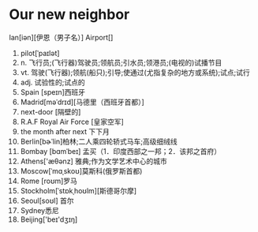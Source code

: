 Our new neighbor
====

Ian[iən][伊恩（男子名）]
Airport[] 

1. pilot[ˈpaɪlət]
2. n. 飞行员;(飞行器)驾驶员;领航员;引水员;领港员;(电视的)试播节目
3. vt. 驾驶(飞行器);领航(船只);引导;使通过(尤指复杂的地方或系统);试点;试行
4. adj. 试验性的;试点的
5. Spain [speɪn]西班牙
6. Madrid[məˈdrɪd][马德里（西班牙首都）]
7. next-door [隔壁的]
8. R.A.F  Royal Air Force [皇家空军]
9. the month after next 下下月
10. Berlin[bɚˈlin]柏林;二人乘四轮轿式马车;高级细绒线
11. Bombay [bɑmˈbeɪ] 孟买（1．印度西部之一邦；2．该邦之首府）
12. Athens['æθənz] 雅典;作为文学艺术中心的城市
13. Moscow[ˈmɑˌskoʊ]莫斯科(俄罗斯首都)
14. Rome [roʊm]罗马
15. Stockholm[ˈstɒkˌhoʊlm][斯德哥尔摩]
16. Seoul[soʊl] 首尔
17. Sydney悉尼
18. Beijing['beɪ'dʒɪŋ] 

